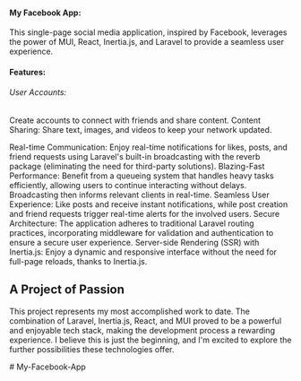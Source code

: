 <h4>My Facebook App:</h4>

This single-page social media application, inspired by Facebook, leverages the power of MUI, React, Inertia.js, and Laravel to provide a seamless user experience.

<h4>Features:</h4>
<p> <h6>User Accounts:</h6> Create accounts to connect with friends and share content. Content Sharing: Share text, images, and videos to keep your network updated.</p>
Real-time Communication: Enjoy real-time notifications for likes, posts, and friend requests using Laravel's built-in broadcasting with the reverb package (eliminating the need for third-party solutions).
Blazing-Fast Performance: Benefit from a queueing system that handles heavy tasks efficiently, allowing users to continue interacting without delays. Broadcasting then informs relevant clients in real-time.
Seamless User Experience: Like posts and receive instant notifications, while post creation and friend requests trigger real-time alerts for the involved users.
Secure Architecture: The application adheres to traditional Laravel routing practices, incorporating middleware for validation and authentication to ensure a secure user experience.
Server-side Rendering (SSR) with Inertia.js: Enjoy a dynamic and responsive interface without the need for full-page reloads, thanks to Inertia.js.


## A Project of Passion

This project represents my most accomplished work to date. The combination of Laravel, Inertia.js, React, and MUI proved to be a powerful and enjoyable tech stack, making the development process a rewarding experience. I believe this is just the beginning, and I'm excited to explore the further possibilities these technologies offer.

#   M y - F a c e b o o k - A p p 
 
 
